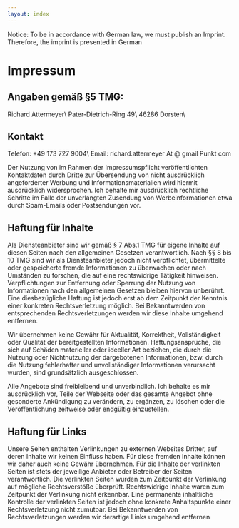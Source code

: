 ```yaml
---
layout: index
---
```

Notice: To be in accordance with German law, we must publish an Imprint.
Therefore, the imprint is presented in German

# Impressum

## Angaben gemäß §5 TMG:

Richard Attermeyer\\
Pater-Dietrich-Ring 49\\
46286 Dorsten\\

## Kontakt
Telefon: +49 173 727 9004\\
Email: richard.attermeyer At @ gmail Punkt com

Der Nutzung von im Rahmen der Impressumspflicht veröffentlichten Kontaktdaten durch Dritte zur Übersendung von nicht ausdrücklich angeforderter Werbung und Informationsmaterialien wird hiermit ausdrücklich widersprochen. Ich behalte mir ausdrücklich rechtliche Schritte im Falle der unverlangten Zusendung von Werbeinformationen etwa durch Spam-Emails oder Postsendungen vor.

## Haftung für Inhalte
Als Diensteanbieter sind wir gemäß § 7 Abs.1 TMG für eigene Inhalte auf diesen Seiten nach den
allgemeinen Gesetzen verantwortlich. Nach §§ 8 bis 10 TMG sind wir als Diensteanbieter jedoch nicht
verpflichtet, übermittelte oder gespeicherte fremde Informationen zu überwachen oder nach Umständen zu
forschen, die auf eine rechtswidrige Tätigkeit hinweisen.
Verpflichtungen zur Entfernung oder Sperrung der Nutzung von Informationen nach den allgemeinen
Gesetzen bleiben hiervon unberührt. Eine diesbezügliche Haftung ist jedoch erst ab dem Zeitpunkt der
Kenntnis einer konkreten Rechtsverletzung möglich. Bei Bekanntwerden von entsprechenden
Rechtsverletzungen werden wir diese Inhalte umgehend entfernen.

Wir übernehmen keine Gewähr für Aktualität, Korrektheit, Vollständigkeit oder Qualität der bereitgestellten Informationen. Haftungsansprüche, die sich auf Schäden materieller oder ideeller Art beziehen, die durch die Nutzung oder Nichtnutzung der dargebotenen Informationen, bzw. durch die Nutzung fehlerhafter und unvollständiger Informationen verursacht wurden, sind grundsätzlich ausgeschlossen.

Alle Angebote sind freibleibend und unverbindlich. Ich behalte es mir ausdrücklich vor, Teile der Webseite oder das gesamte Angebot ohne gesonderte Ankündigung zu verändern, zu ergänzen, zu löschen oder die Veröffentlichung zeitweise oder endgültig einzustellen.

## Haftung für Links

Unsere Seiten enthalten Verlinkungen zu externen Websites Dritter, auf deren Inhalte wir keinen Einfluss haben.
Für diese fremden Inhalte können wir daher auch keine Gewähr übernehmen. Für die Inhalte der
verlinkten Seiten ist stets der jeweilige Anbieter oder Betreiber der Seiten verantwortlich. Die verlinkten
Seiten wurden zum Zeitpunkt der Verlinkung auf mögliche Rechtsverstöße überprüft. Rechtswidrige Inhalte
waren zum Zeitpunkt der Verlinkung nicht erkennbar.
Eine permanente inhaltliche Kontrolle der verlinkten Seiten ist jedoch ohne konkrete Anhaltspunkte einer
Rechtsverletzung nicht zumutbar. Bei Bekanntwerden von Rechtsverletzungen werden wir derartige Links umgehend entfernen
